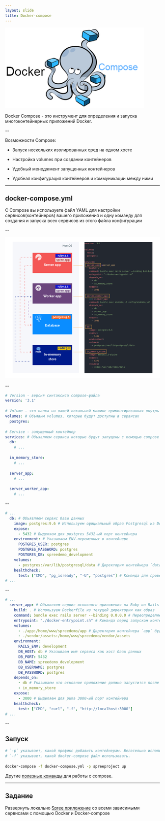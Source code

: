 ```yaml
---
layout: slide
title: Docker-compose
---
```


![docker-components](/assets/images/docker/docker-compose.png)

Docker Compose - это инструмент для определения и запуска многоконтейнерных приложений Docker.

--

Возможности Compose:

- Запуск нескольких изолированных сред на одном хосте

- Настройка volumes при создании контейнеров

- Удобный менеджмент запущенных контейнеров

- Удобная конфигурация контейнеров и коммуникации между ними


---

## docker-compose.yml

С Compose вы используете файл YAML для настройки сервисов(контейнеров) вашего приложения и одну команду для создания и запуска всех сервисов из этого файла конфигурации

--

![docker-compose-example](/assets/images/docker/docker-compose-example.png)

--

```yaml
# Version - версия синтаксиса compose-файла
version: '3.1'

# Volume – это папка на вашей локальной машине примонтированная внутрь контейнера
volumes: # Объявим volumes, которые будут доступны в сервисах
  postgres:

# Service - запущенный контейнер
services: # Объявляем сервисы которые будут запущены с помощью compose
  db:
    # ...

  in_memory_store:
    # ...

  server_app:
    # ...

  server_worker_app:
    # ...
```

--

```yaml
# ...
  db: # Объявляем сервис базы данных
    image: postgres:9.6 # Используем официальный образ Postgresql из Docker Hub
    expose:
      - 5432 # Выделяем для postgres 5432-ый порт контейнера
    environment: # Указываем ENV-переменных в контейнере
      POSTGRES_USER: postgres
      POSTGRES_PASSWORD: postgres
      POSTGRES_DB: spreedemo_development
    volumes:
      - postgres:/var/lib/postgresql/data # Директория контейнера `data` будет записываться в volume `postgres`
    healthcheck:
      test: ["CMD", "pg_isready", "-U", "postgres"] # Команда для проверки состояния сервиса
# ...
```

--

```yaml
# ...
  server_app: # Объявляем сервис основного приложения на Ruby on Rails
    build: . # Используем Dockerfile из текущей директории как образ
    command: bundle exec rails server --binding 0.0.0.0 # Переопределяем команду запуска контейнера
    entrypoint: "./docker-entrypoint.sh" # Команда перед запуском контейнера
    volumes:
      - ./app:/home/www/spreedemo/app # Директория контейнера `app` будет ссылаться на директорию `app` в Host OS (локальная нода)
      - ./vendor/assets:/home/www/spreedemo/vendor/assets
    environment:
      RAILS_ENV: development
      DB_HOST: db # Указываем имя сервиса как хост базы данных
      DB_PORT: 5432
      DB_NAME: spreedemo_development
      DB_USERNAME: postgres
      DB_PASSWORD: postgres
    depends_on:
      - db # Указываем что основное приложение должно запустится после db сервиса
      - in_memory_store
    expose:
      - 3000 # Выделяем для puma 3000-ый порт контейнера
    healthcheck:
      test: ["CMD", "curl", "-f", "http://localhost:3000"]
# ...
```

--

## Запуск

```bash
# `-p` указывает, какой префикс добавить контейнерам. Желательно использовать подобный контекст, чтобы когда проектов на Docker станет больше, вам было проще ориентироваться по контексту;
# `-f` указывает, какой docker-compose файл использовать.

docker-compose -f docker-compose.yml -p spreeproject up
```

Другие [полезные команды](https://docs.docker.com/compose/reference) для работы с compose.

---

## Задание

Развернуть локально [Spree приложение](https://github.com/bezrukavyi/spree-docker-demo) со всеми зависимыми сервисами с помощью Docker и Docker-compose
